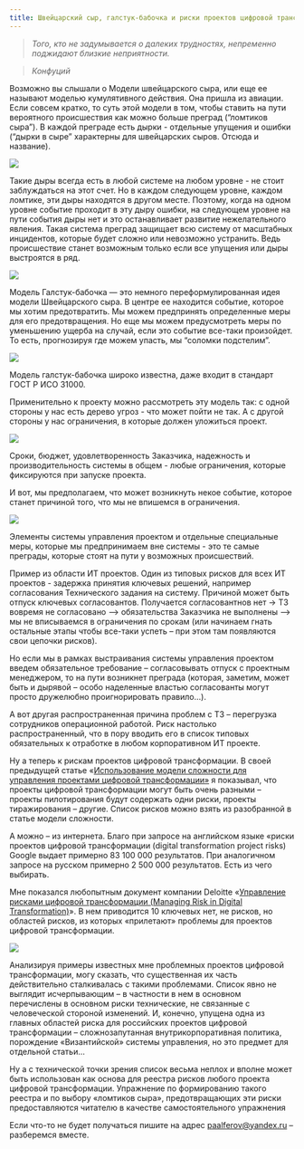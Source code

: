 ```yaml
---
title: Швейцарский сыр, галстук-бабочка и риски проектов цифровой трансформации
---
```


>   *Того, кто не задумывается о далеких трудностях, непременно поджидают
>   близкие неприятности.*

>   *Конфуций*

Возможно вы слышали о Модели швейцарского сыра, или еще ее называют моделью
кумулятивного действия. Она пришла из авиации. Если совсем кратко, то суть этой
модели в том, чтобы ставить на пути вероятного происшествия как можно больше
преград (“ломтиков сыра”). В каждой преграде есть дырки - отдельные упущения и
ошибки (“дырки в сыре” характерны для швейцарских сыров. Отсюда и название).

![](media/70a3ca796f899cd96e7a2d6a17bfd66c.png)

Такие дыры всегда есть в любой системе на любом уровне - не стоит заблуждаться
на этот счет. Но в каждом следующем уровне, каждом ломтике, эти дыры находятся в
другом месте. Поэтому, когда на одном уровне событие проходит в эту дыру ошибки,
на следующем уровне на пути события дыры нет и это останавливает развитие
нежелательного явления. Такая система преград защищает всю систему от масштабных
инцидентов, которые будет сложно или невозможно устранить. Ведь происшествие
станет возможным только если все упущения или дыры выстроятся в ряд.

![](media/d714308e9a8d67482a45007f856a9ebe.png)

Модель Галстук-бабочка — это немного переформулированная идея модели
Швейцарского сыра. В центре ее находится событие, которое мы хотим
предотвратить. Мы можем предпринять определенные меры для его предотвращения. Но
еще мы можем предусмотреть меры по уменьшению ущерба на случай, если это событие
все-таки произойдет. То есть, прогнозируя где можем упасть, мы “соломки
подстелим”.

![](media/58427402b615a1346d3c52423e8c5c24.png)

Модель галстук-бабочка широко известна, даже входит в стандарт ГОСТ Р ИСО 31000.

Применительно к проекту можно рассмотреть эту модель так: с одной стороны у нас
есть дерево угроз - что может пойти не так. А с другой стороны у нас
ограничения, в которые должен уложиться проект.

![](media/4bbe6f7c30e8c565395bbaa0a1d0a147.png)

Сроки, бюджет, удовлетворенность Заказчика, надежность и производительность
системы в общем - любые ограничения, которые фиксируются при запуске проекта.

И вот, мы предполагаем, что может возникнуть некое событие, которое станет
причиной того, что мы не впишемся в ограничения.

![](media/615f958ed7f2e2d3f5e6a4e1311e822e.png)

Элементы системы управления проектом и отдельные специальные меры, которые мы
предпринимаем вне системы - это те самые преграды, которые стоят на пути у
возможных происшествий.

Пример из области ИТ проектов. Один из типовых рисков для всех ИТ проектов -
задержка принятия ключевых решений, например согласования Технического задания
на систему. Причиной может быть отпуск ключевых согласовантов. Получается
согласовантнов нет -\> ТЗ вовремя не согласовано –\> обязательства Заказчика не
выполнены –\> мы не вписываемся в ограничения по срокам (или начинаем гнать
остальные этапы чтобы все-таки успеть – при этом там появляются свои цепочки
рисков).

Но если мы в рамках выстраивания системы управления проектом введем обязательное
требование – согласовывать отпуск с проектным менеджером, то на пути возникнет
преграда (которая, заметим, может быть и дырявой – особо наделенные властью
согласованты могут просто дружелюбно проигнорировать правило…).

А вот другая распространенная причина проблем с ТЗ – перегрузка сотрудников
операционной работой. Риск настолько распространенный, что в пору вводить его в
список типовых обязательных к отработке в любом корпоративном ИТ проекте.

Ну а теперь к рискам проектов цифровой трансформации. В своей предыдущей статье
«[Использование модели сложности для управления проектами цифровой
трансформации»](https://www.it-world.ru/cionews/management/141468.html) я
показывал, что проекты цифровой трансформации могут быть очень разными – проекты
пилотирования будут содержать одни риски, проекты тиражирования – другие. Список
рисков можно взять из разобранной в статье модели сложности.

А можно – из интернета. Благо при запросе на английском языке «риски проектов
цифровой трансформации (digital transformation project risks) Google выдает
примерно 83 100 000 результатов. При аналогичном запросе на русском примерно 2
500 000 результатов. Есть из чего выбирать.

Мне показался любопытным документ компании Deloitte «[Управление рисками
цифровой трансформации (Managing Risk in Digital
Transformation)](https://www2.deloitte.com/content/dam/Deloitte/in/Documents/risk/in-ra-managing-risk-in-digital-transformation-1-noexp.pdf)».
В нем приводится 10 ключевых нет, не рисков, но областей рисков, из которых
«прилетают» проблемы для проектов цифровой трансформации.

![](media/7201a5054ce80b324e396b84d794c3d1.png)

Анализируя примеры известных мне проблемных проектов цифровой трансформации,
могу сказать, что существенная их часть действительно сталкивалась с такими
проблемами. Список явно не выглядит исчерпывающим – в частности в нем в основном
перечислены в основном риски технические, не связанные с человеческой стороной
изменений. И, конечно, упущена одна из главных областей риска для российских
проектов цифровой трансформации – сложнозапутанная внутрикорпоративная политика,
порождение «Византийской» системы управления, но это предмет для отдельной
статьи…

Ну а с технической точки зрения список весьма неплох и вполне может быть
использован как основа для реестра рисков любого проекта цифровой трансформации.
Упражнение по формированию такого реестра и по выбору «ломтиков сыра»,
предотвращающих эти риски предоставляются читателю в качестве самостоятельного
упражнения

Если что-то не будет получаться пишите на адрес <paalferov@yandex.ru> –
разберемся вместе.
